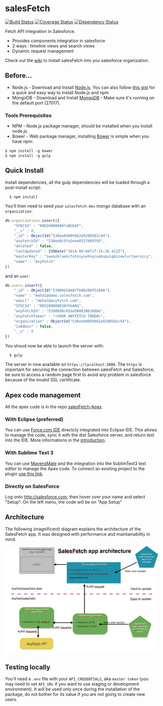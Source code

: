 # salesFetch
[![Build Status](https://travis-ci.org/AnyFetch/salesFetch.svg)](https://travis-ci.org/AnyFetch/salesFetch)
[![Coverage Status](https://coveralls.io/repos/AnyFetch/salesFetch/badge.png)](https://coveralls.io/r/AnyFetch/salesFetch)
[![Dependency Status](https://david-dm.org/AnyFetch/salesFetch.svg?theme=shields.io)](https://david-dm.org/AnyFetch/salesFetch)

Fetch API integration in Salesforce.

* Provides components integration in salesforce
* 2 ways : timeline views and search views
* Dynamic request management

Check out the [wiki](https://github.com/Papiel/salesFetch/wiki/Installation-guide) to install salesFetch into you salesforce organization.


## Before...
* Node.js - Download and Install [Node.js](http://www.nodejs.org/download/). You can also follow [this gist](https://gist.github.com/isaacs/579814) for a quick and easy way to install Node.js and npm
* MongoDB - Download and Install [MongoDB](http://www.mongodb.org/downloads) - Make sure it's running on the default port (27017).

### Tools Prerequisites
* NPM - Node.js package manager, should be installed when you install node.js.
* Bower - Web package manager, installing [Bower](http://bower.io/) is simple when you have npm:

```
$ npm install -g bower
$ npm install -g gulp
```

## Quick Install

Install dependencies, all the gulp dependencies will be loaded through a post-install script:
```
  $ npm install
```

You'll then need to seed your `salesfetch-dev` mongo database with an `organization`:

```js
db.organizations.insert({
    "SFDCId" : "00D20000000lnBGEAY",
    "__v" : 0,
    "_id" : ObjectId("538ee0d095662e0200582c94"),
    "anyFetchId" : "538ee0c5fe2eee0157d69793",
    "deleted" : false,
    "lastUpdated" : ISODate("2014-09-04T17:15:26.412Z"),
    "masterKey" : "iwoazklaekcfetoiyuvhnycuahopuiqmizewlurtyeruicy",
    "name" : "AnyFetch"
})
```

and an `user`:

```js
db.users.insert({
    "_id" : ObjectId("53900d1848ffb00200f52698"),
    "name" : "mehdi@demo.salesfetch.com",
    "email" : "mehdi@anyfetch.com",
    "SFDCId" : "00520000003AYhkAAG",
    "anyFetchId" : "53900d0c05da58883063888e",
    "anyFetchToken" : "<YOUR ANYFETCH TOKEN>",
    "organization" : ObjectId("538ee0d095662e0200582c94"),
    "isAdmin" : false,
    "__v" : 0
})
```

You shoud now be able to launch the server with:
```
  $ gulp
```

The server in now available on `https://localhost:3000`. The `https` is important for securing the connection between salesFetch and Salesforce, be sure to access a random page first to avoid any problem in salesforce because of the invalid SSL certificate.

## Apex code management
All the apex code is in the repo [salesFetch-Apex](https://github.com/Papiel/salesFetch-Apex).

### With Eclipse (preferred)
You can use [Force.com IDE](https://wiki.developerforce.com/page/Force.com_IDE) directcly integrated into Eclipse IDE. This allows to manage the code, sync it with the dist Salesforce server, and return test into the IDE. More informations in the [introduction](https://wiki.developerforce.com/page/An_Introduction_to_Force_IDE).

### With Sublime Text 3
You can use [MavensMate](http://mavensmate.com/) and the integration into the SublimText3 text editor to manage the Apex code. To connect an existing project to the plugin [use this link](http://mavensmate.com/Plugins/Sublime_Text/Existing_Projects).

### Directly on SalesForce
Log onto http://salesforce.com, then hover over your name and select "Setup". On the left menu, the code will be on "App Setup"

## Architecture

The following (magnificent) diagram explains the architecture of the SalesFetch app. It was designed with performance and maintainability in mind.

![SalesFetch app architecture](images/architecture.png)

## Testing locally
You'll need a `.env` file with your `API_CREDENTIALS`, aka `master token` (you may need to set `API_URL` if you want to use staging or development environment).
It will be used only once during the installation of the package, do not bother for its value if you are not going to create new users.
